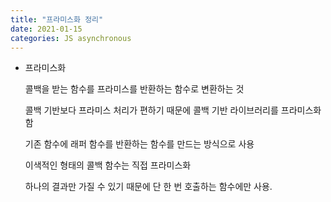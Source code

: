 ```yaml
---
title: "프라미스화 정리"
date: 2021-01-15
categories: JS asynchronous
---
```


- 프라미스화

  콜백을 받는 함수를 프라미스를 반환하는 함수로 변환하는 것

  콜백 기반보다 프라미스 처리가 편하기 때문에 콜백 기반 라이브러리를 프라미스화 함

  기존 함수에 래퍼 함수를 반환하는 함수를 만드는 방식으로 사용

  이색적인 형태의 콜백 함수는 직접 프라미스화

  하나의 결과만 가질 수 있기 때문에 단 한 번 호출하는 함수에만 사용.
